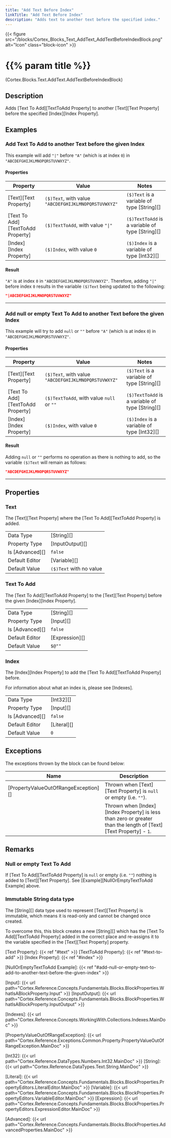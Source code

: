 ```yaml
---
title: "Add Text Before Index"
linkTitle: "Add Text Before Index"
description: "Adds text to another text before the specified index."
---
```


{{< figure src="/blocks/Cortex_Blocks_Text_AddText_AddTextBeforeIndexBlock.png" alt="Icon" class="block-icon" >}}

# {{% param title %}}

<p class="namespace">(Cortex.Blocks.Text.AddText.AddTextBeforeIndexBlock)</p>

## Description

Adds [Text To Add][TextToAdd Property] to another [Text][Text Property] before the specified [Index][Index Property].

## Examples

### Add Text To Add to another Text before the given Index

This example will add `"|"` before `"A"` (which is at index `0`) in `"ABCDEFGHIJKLMNOPQRSTUVWXYZ"`.

#### Properties

| Property           | Value                     | Notes                                    |
|--------------------|---------------------------|------------------------------------------|
| [Text][Text Property] | `($)Text`, with value `"ABCDEFGHIJKLMNOPQRSTUVWXYZ"` | `($)Text` is a variable of type [String][] |
| [Text To Add][TextToAdd Property] | `($)TextToAdd`, with value `"\|"` | `($)TextToAdd` is a variable of type [String][] |
| [Index][Index Property] | `($)Index`, with value `0` | `($)Index` is a variable of type [Int32][] |

#### Result

`"A"` is at index `0` in `"ABCDEFGHIJKLMNOPQRSTUVWXYZ"`. Therefore, adding `"|"` before index `0` results in the variable `($)Text` being updated to the following:

```json
"|ABCDEFGHIJKLMNOPQRSTUVWXYZ"
```

***

### Add null or empty Text To Add to another Text before the given Index

This example will try to add `null` or `""` before `"A"` (which is at index `0`) in `"ABCDEFGHIJKLMNOPQRSTUVWXYZ"`.

#### Properties

| Property           | Value                     | Notes                                    |
|--------------------|---------------------------|------------------------------------------|
| [Text][Text Property] | `($)Text`, with value `"ABCDEFGHIJKLMNOPQRSTUVWXYZ"` | `($)Text` is a variable of type [String][] |
| [Text To Add][TextToAdd Property] | `($)TextToAdd`, with value `null` or `""` | `($)TextToAdd` is a variable of type [String][] |
| [Index][Index Property] | `($)Index`, with value `0` | `($)Index` is a variable of type [Int32][] |

#### Result

Adding `null` or `""` performs no operation as there is nothing to add, so the variable `($)Text` will remain as follows:

```json
"ABCDEFGHIJKLMNOPQRSTUVWXYZ"
```

***

## Properties

### Text

The [Text][Text Property] where the [Text To Add][TextToAdd Property] is added.

| | |
|--------------------|---------------------------|
| Data Type | [String][] |
| Property Type | [InputOutput][] |
| Is [Advanced][] | `false` |
| Default Editor | [Variable][] |
| Default Value | `($)Text` with no value |

### Text To Add

The [Text To Add][TextToAdd Property] to the [Text][Text Property] before the given [Index][Index Property].

| | |
|--------------------|---------------------------|
| Data Type | [String][] |
| Property Type | [Input][] |
| Is [Advanced][] | `false` |
| Default Editor | [Expression][] |
| Default Value | `$@""` |

### Index

The [Index][Index Property] to add the [Text To Add][TextToAdd Property] before.  

For information about what an index is, please see [Indexes].  

| | |
|--------------------|---------------------------|
| Data Type | [Int32][] |
| Property Type | [Input][] |
| Is [Advanced][] | `false` |
| Default Editor | [Literal][] |
| Default Value | `0` |

## Exceptions

The exceptions thrown by the block can be found below:

| Name     | Description |
|----------|----------|
| [PropertyValueOutOfRangeException][] | Thrown when [Text][Text Property] is `null` or empty (i.e. `""`). |
| | Thrown when [Index][Index Property] is less than zero or greater than the length of [Text][Text Property] - `1`. |

## Remarks

### Null or empty Text To Add

If [Text To Add][TextToAdd Property] is `null` or empty (i.e. `""`) nothing is added to [Text][Text Property]. See [Example][NullOrEmptyTextToAdd Example] above.

### Immutable String data type

The [String][] data type used to represent [Text][Text Property] is immutable, which means it is read-only and cannot be changed once created.

To overcome this, this block creates a new [String][] which has the [Text To Add][TextToAdd Property] added in the correct place and re-assigns it to the variable specified in the [Text][Text Property] property.

[Text Property]: {{< ref "#text" >}}
[TextToAdd Property]: {{< ref "#text-to-add" >}}
[Index Property]: {{< ref "#index" >}}

[NullOrEmptyTextToAdd Example]: {{< ref "#add-null-or-empty-text-to-add-to-another-text-before-the-given-index" >}}

[Input]: {{< url path="Cortex.Reference.Concepts.Fundamentals.Blocks.BlockProperties.WhatIsABlockProperty.Input" >}}
[InputOutput]: {{< url path="Cortex.Reference.Concepts.Fundamentals.Blocks.BlockProperties.WhatIsABlockProperty.InputOutput" >}}

[Indexes]: {{< url path="Cortex.Reference.Concepts.WorkingWith.Collections.Indexes.MainDoc" >}}

[PropertyValueOutOfRangeException]: {{< url path="Cortex.Reference.Exceptions.Common.Property.PropertyValueOutOfRangeException.MainDoc" >}}

[Int32]: {{< url path="Cortex.Reference.DataTypes.Numbers.Int32.MainDoc" >}}
[String]: {{< url path="Cortex.Reference.DataTypes.Text.String.MainDoc" >}}

[Literal]: {{< url path="Cortex.Reference.Concepts.Fundamentals.Blocks.BlockProperties.PropertyEditors.LiteralEditor.MainDoc" >}}
[Variable]: {{< url path="Cortex.Reference.Concepts.Fundamentals.Blocks.BlockProperties.PropertyEditors.VariableEditor.MainDoc" >}}
[Expression]: {{< url path="Cortex.Reference.Concepts.Fundamentals.Blocks.BlockProperties.PropertyEditors.ExpressionEditor.MainDoc" >}}

[Advanced]: {{< url path="Cortex.Reference.Concepts.Fundamentals.Blocks.BlockProperties.AdvancedProperties.MainDoc" >}}
